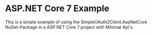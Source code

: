 # ASP.NET Core 7 Example
This is a simple example of using the SimpleOAuth2Client.AspNetCore NuGet-Package in a ASP.NET Core 7 project with Minimal Api's.